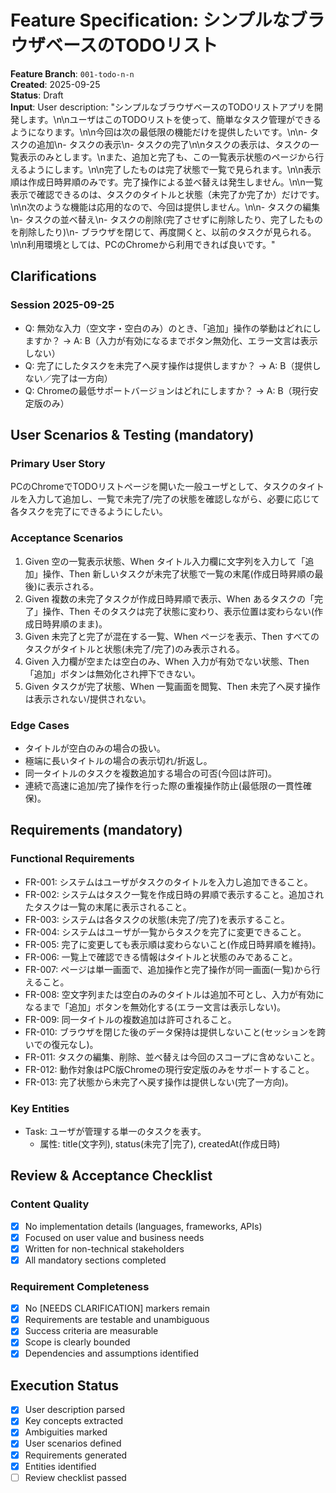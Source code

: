 # Feature Specification: シンプルなブラウザベースのTODOリスト

**Feature Branch**: `001-todo-n-n`  
**Created**: 2025-09-25  
**Status**: Draft  
**Input**: User description: "シンプルなブラウザベースのTODOリストアプリを開発します。\n\nユーザはこのTODOリストを使って、簡単なタスク管理ができるようになります。\n\n今回は次の最低限の機能だけを提供したいです。\n\n- タスクの追加\n- タスクの表示\n- タスクの完了\n\nタスクの表示は、タスクの一覧表示のみとします。\nまた、追加と完了も、この一覧表示状態のページから行えるようにします。\n\n完了したものは完了状態で一覧で見られます。\n\n表示順は作成日時昇順のみです。完了操作による並べ替えは発生しません。\n\n一覧表示で確認できるのは、タスクのタイトルと状態（未完了か完了か）だけです。\n\n次のような機能は応用的なので、今回は提供しません。\n\n- タスクの編集\n- タスクの並べ替え\n- タスクの削除(完了させずに削除したり、完了したものを削除したり)\n- ブラウザを閉じて、再度開くと、以前のタスクが見られる。\n\n利用環境としては、PCのChromeから利用できれば良いです。"

## Clarifications

### Session 2025-09-25
- Q: 無効な入力（空文字・空白のみ）のとき、「追加」操作の挙動はどれにしますか？ → A: B（入力が有効になるまでボタン無効化、エラー文言は表示しない）
- Q: 完了にしたタスクを未完了へ戻す操作は提供しますか？ → A: B（提供しない／完了は一方向）
- Q: Chromeの最低サポートバージョンはどれにしますか？ → A: B（現行安定版のみ）

## User Scenarios & Testing (mandatory)

### Primary User Story
PCのChromeでTODOリストページを開いた一般ユーザとして、タスクのタイトルを入力して追加し、一覧で未完了/完了の状態を確認しながら、必要に応じて各タスクを完了にできるようにしたい。

### Acceptance Scenarios
1. Given 空の一覧表示状態、When タイトル入力欄に文字列を入力して「追加」操作、Then 新しいタスクが未完了状態で一覧の末尾(作成日時昇順の最後)に表示される。
2. Given 複数の未完了タスクが作成日時昇順で表示、When あるタスクの「完了」操作、Then そのタスクは完了状態に変わり、表示位置は変わらない(作成日時昇順のまま)。
3. Given 未完了と完了が混在する一覧、When ページを表示、Then すべてのタスクがタイトルと状態(未完了/完了)のみ表示される。
4. Given 入力欄が空または空白のみ、When 入力が有効でない状態、Then 「追加」ボタンは無効化され押下できない。
5. Given タスクが完了状態、When 一覧画面を閲覧、Then 未完了へ戻す操作は表示されない/提供されない。

### Edge Cases
- タイトルが空白のみの場合の扱い。
- 極端に長いタイトルの場合の表示切れ/折返し。
- 同一タイトルのタスクを複数追加する場合の可否(今回は許可)。
- 連続で高速に追加/完了操作を行った際の重複操作防止(最低限の一貫性確保)。

## Requirements (mandatory)

### Functional Requirements
- FR-001: システムはユーザがタスクのタイトルを入力し追加できること。
- FR-002: システムはタスク一覧を作成日時の昇順で表示すること。追加されたタスクは一覧の末尾に表示されること。
- FR-003: システムは各タスクの状態(未完了/完了)を表示すること。
- FR-004: システムはユーザが一覧からタスクを完了に変更できること。
- FR-005: 完了に変更しても表示順は変わらないこと(作成日時昇順を維持)。
- FR-006: 一覧上で確認できる情報はタイトルと状態のみであること。
- FR-007: ページは単一画面で、追加操作と完了操作が同一画面(一覧)から行えること。
- FR-008: 空文字列または空白のみのタイトルは追加不可とし、入力が有効になるまで「追加」ボタンを無効化する(エラー文言は表示しない)。
- FR-009: 同一タイトルの複数追加は許可されること。
- FR-010: ブラウザを閉じた後のデータ保持は提供しないこと(セッションを跨いでの復元なし)。
- FR-011: タスクの編集、削除、並べ替えは今回のスコープに含めないこと。
- FR-012: 動作対象はPC版Chromeの現行安定版のみをサポートすること。
- FR-013: 完了状態から未完了へ戻す操作は提供しない(完了一方向)。

### Key Entities
- Task: ユーザが管理する単一のタスクを表す。
  - 属性: title(文字列), status(未完了|完了), createdAt(作成日時)

## Review & Acceptance Checklist

### Content Quality
- [x] No implementation details (languages, frameworks, APIs)
- [x] Focused on user value and business needs
- [x] Written for non-technical stakeholders
- [x] All mandatory sections completed

### Requirement Completeness
- [x] No [NEEDS CLARIFICATION] markers remain
- [x] Requirements are testable and unambiguous
- [x] Success criteria are measurable
- [x] Scope is clearly bounded
- [x] Dependencies and assumptions identified

## Execution Status

- [x] User description parsed
- [x] Key concepts extracted
- [x] Ambiguities marked
- [x] User scenarios defined
- [x] Requirements generated
- [x] Entities identified
- [ ] Review checklist passed
